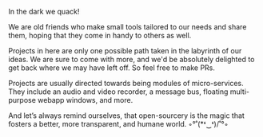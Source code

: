 In the dark we quack!

We are old friends who make small tools tailored to our needs and share them, hoping that they come in handy to others as well.

Projects in here are only one possible path taken in the labyrinth of our ideas. We are sure to come with more, and we'd be absolutely delighted to get back where we may have left off. So feel free to make PRs.

Projects are usually directed towards being modules of micro-services. They include an audio and video recorder, a message bus, floating multi-purpose webapp windows, and more.

And let’s always remind ourselves, that open-sourcery is the magic that fosters a better, more transparent, and humane world. ◦°˚\(*❛‿❛)/˚°◦



